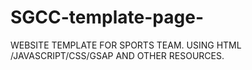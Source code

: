 # SGCC-template-page-
WEBSITE TEMPLATE FOR SPORTS TEAM.
USING HTML /JAVASCRIPT/CSS/GSAP AND OTHER RESOURCES.
